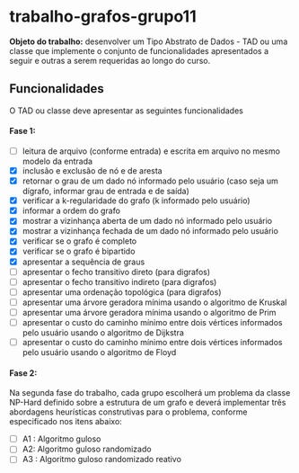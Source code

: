 # trabalho-grafos-grupo11
**Objeto do trabalho:** desenvolver um Tipo Abstrato de Dados - TAD ou uma classe que implemente o conjunto de funcionalidades apresentados a seguir 
e outras a serem requeridas ao longo do curso.

## Funcionalidades

O TAD ou classe deve apresentar as seguintes funcionalidades

#### Fase 1:

- [ ] leitura de arquivo (conforme entrada) e escrita em arquivo no mesmo modelo da entrada
- [x] inclusão e exclusão de nó e de aresta
- [x] retornar o grau de um dado nó informado pelo usuário (caso seja um dígrafo, informar grau de entrada e de saída)
- [x] verificar a k-regularidade do grafo (k informado pelo usuário)
- [x] informar a ordem do grafo
- [x] mostrar a vizinhança aberta de um dado nó informado pelo usuário
- [x] mostrar a vizinhança fechada de um dado nó informado pelo usuário
- [x] verificar se o grafo é completo
- [x] verificar se o grafo é bipartido
- [x] apresentar a sequência de graus
- [ ] apresentar o fecho transitivo direto (para digrafos)
- [ ] apresentar o fecho transitivo indireto (para digrafos)
- [ ] apresentar uma ordenação topológica (para digrafos)
- [ ] apresentar uma árvore geradora mínima usando o algoritmo de Kruskal
- [ ] apresentar uma árvore geradora mínima usando o algoritmo de Prim
- [ ] apresentar o custo do caminho mínimo entre dois vértices informados pelo usuário usando o algoritmo de Dijkstra
- [ ] apresentar o custo do caminho mínimo entre dois vértices informados pelo usuário usando o algoritmo de Floyd

#### Fase 2:

Na segunda fase do trabalho, cada grupo escolherá um problema da classe NP-Hard definido sobre a estrutura de um grafo e deverá implementar três abordagens
heurísticas construtivas para o problema, conforme especificado nos itens abaixo:

- [ ] A1 : Algoritmo guloso
- [ ] A2: Algoritmo guloso randomizado
- [ ] A3 : Algoritmo guloso randomizado reativo
